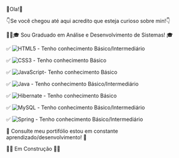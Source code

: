 👋Ola!👋

👇Se você chegou até aqui acredito que esteja curioso sobre min!👇


👨‍💻🎓 Sou Graduado em Análise e Desenvolvimento de Sistemas! 🎓


✅ ![HTML5](https://img.shields.io/badge/html5-%23E34F26.svg?style=for-the-badge&logo=html5&logoColor=white) - Tenho conhecimento Básico/Intermediário


✅ ![CSS3](https://img.shields.io/badge/css3-%231572B6.svg?style=for-the-badge&logo=css3&logoColor=white) - Tenho conhecimento Básico 


✅ ![JavaScript](https://img.shields.io/badge/javascript-%23323330.svg?style=for-the-badge&logo=javascript&logoColor=%23F7DF1E)- Tenho conhecimento Básico 


✅ ![Java](https://img.shields.io/badge/java-%23ED8B00.svg?style=for-the-badge&logo=openjdk&logoColor=white) - Tenho conhecimento Básico/Intermediário 


✅ ![Hibernate](https://img.shields.io/badge/Hibernate-59666C?style=for-the-badge&logo=Hibernate&logoColor=white) - Tenho conhecimento Básico


✅ ![MySQL](https://img.shields.io/badge/mysql-%2300f.svg?style=for-the-badge&logo=mysql&logoColor=white) - Tenho conhecimento Básico/Intermediário 


✅ ![Spring](https://img.shields.io/badge/spring-%236DB33F.svg?style=for-the-badge&logo=spring&logoColor=white) - Tenho conhecimento Básico/Intermediário 


🚀 Consulte meu portifólio estou em constante aprendizado/desenvolvimento! 🚀



🚧🚀 Em Construção 🚀🚧
